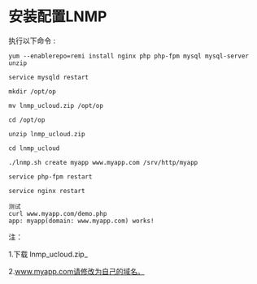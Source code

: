 # 安装配置LNMP

执行以下命令 :

    yum --enablerepo=remi install nginx php php-fpm mysql mysql-server unzip
    
    service mysqld restart
    
    mkdir /opt/op
    
    mv lnmp_ucloud.zip /opt/op
    
    cd /opt/op
    
    unzip lnmp_ucloud.zip
    
    cd lnmp_ucloud
    
    ./lnmp.sh create myapp www.myapp.com /srv/http/myapp
    
    service php-fpm restart
    
    service nginx restart
    
    测试
    curl www.myapp.com/demo.php
    app: myapp(domain: www.myapp.com) works!

注：

1.下载 lnmp\_ucloud.zip\_

2.www.myapp.com请修改为自己的域名。
